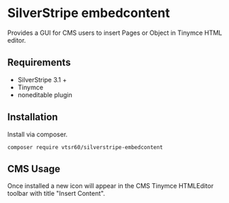 # SilverStripe embedcontent
Provides a GUI for CMS users to insert Pages or Object in Tinymce HTML editor.

## Requirements
* SilverStripe 3.1 +
* Tinymce
 * noneditable plugin

## Installation
Install via composer.
```
composer require vtsr60/silverstripe-embedcontent
```

## CMS Usage

Once installed a new icon will appear in the CMS Tinymce HTMLEditor toolbar with title "Insert Content".

